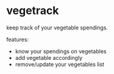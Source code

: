 # vegetrack

keep track of your vegetable spendings. 


features:
- know your spendings on vegetables 
- add vegetable accordingly 
- remove/update your vegetables list
